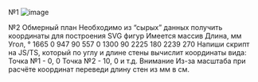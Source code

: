 №1
![image](https://github.com/serzhserzh/test_task/assets/71644756/db7de518-1c3a-4759-92af-3bf17943ca6a)



№2
Обмерный план
Необходимо из “сырых” данных получить координаты для построения SVG фигур
Имеется массив
Длина, мм
Угол,  °
1665   0
947    90
557    0
1300   90
2225   180
2239   270
Напиши скрипт на JS/TS, который по углу и длине стены вычислит координаты вида:
Точка №1 - 0, 0
Точка №2 - 10, 0 и т.д.
Внимание
Из-за масштаба при расчёте координат переведи длину стен из мм в см.
